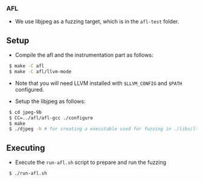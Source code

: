 ### AFL

- We use libjpeg as a fuzzing target, which is in the `afl-test` folder.

## Setup
- Compile the afl and the instrumentation part as follows:
```bash
 $ make -C afl
 $ make -C afl/llvm-mode
```
- Note that you will need LLVM installed with `$LLVM_CONFIG` and `$PATH` configured.

- Setup the libjpeg as follows:
```bash
 $ cd jpeg-9b
 $ CC=../afl/afl-gcc ./configure
 $ make
 $ ./djpeg -h # for creating a executable used for fuzzing in ./libs/lt-djpeg
```

## Executing
- Execute the `run-afl.sh` script to prepare and run the fuzzing
```bash
 $ ./run-afl.sh
```

